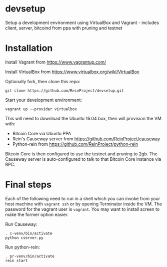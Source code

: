 # devsetup

Setup a development environment using VirtualBox and Vagrant - includes client, server, bitcoind from ppa with pruning and testnet

# Installation

Install Vagrant from https://www.vagrantup.com/

Install VirtualBox from https://www.virtualbox.org/wiki/VirtualBox

Optionally fork, then clone this repo:

    git clone https://github.com/ReinProject/devsetup.git

Start your development environment:

    vagrant up --provider virtualbox

This will need to download the Ubuntu 16.04 box, then will provision the VM with:

  * Bitcoin Core via Ubuntu PPA
  * Rein's Causeway server from https://github.com/ReinProject/causeway
  * Python-rein from https://github.com/ReinProject/python-rein

Bitcoin Core is then configured to use the testnet and pruning to 2gb. The Causeway server
is auto-configured to talk to that Bitcoin Core instance via RPC.

# Final steps

Each of the following need to run in a shell which you can invoke from your host machine with
`vagrant ssh` or by opening Terminator inside the VM. The password for the vagrant user is `vagrant`.
You may want to install screen to make the former option easier.

Run Causeway:

    . c-venv/bin/activate
    python cserver.py

Run python-rein:

    . pr-venv/bin/activate
    rein start    
